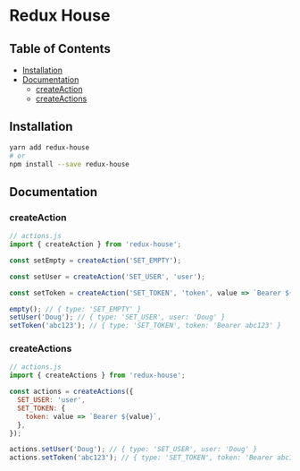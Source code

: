 # Redux House

## Table of Contents

- [Installation](#installation)
- [Documentation](#documentation)
  - [createAction](#createaction)
  - [createActions](#createactions)

## Installation

```sh
yarn add redux-house
# or
npm install --save redux-house
```

## Documentation

### createAction

```js
// actions.js
import { createAction } from 'redux-house';

const setEmpty = createAction('SET_EMPTY');

const setUser = createAction('SET_USER', 'user');

const setToken = createAction('SET_TOKEN', 'token', value => `Bearer ${value}`);

empty(); // { type: 'SET_EMPTY' }
setUser('Doug'); // { type: 'SET_USER', user: 'Doug' }
setToken('abc123'); // { type: 'SET_TOKEN', token: 'Bearer abc123' }
```

### createActions

```js
// actions.js
import { createActions } from 'redux-house';

const actions = createActions({
  SET_USER: 'user',
  SET_TOKEN: {
    token: value => `Bearer ${value}`,
  },
});

actions.setUser('Doug'); // { type: 'SET_USER', user: 'Doug' }
actions.setToken('abc123'); // { type: 'SET_TOKEN', token: 'Bearer abc123' }
```
